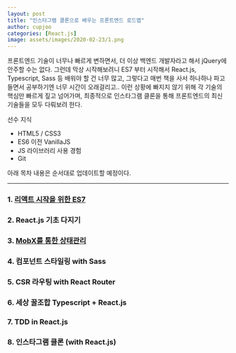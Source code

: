 ```yaml
---
layout: post
title: "인스타그램 클론으로 배우는 프론트엔드 로드맵"
author: cupjoo
categories: [React.js]
image: assets/images/2020-02-23/1.png
---
```


프론트엔드 기술이 너무나 빠르게 변하면서, 더 이상 백엔드 개발자라고 해서 jQuery에 안주할 수는 없다. 그런데 막상 시작해보려니 ES7 부터 시작해서 React.js, Typescript, Sass 등 배워야 할 건 너무 많고, 그렇다고 매번 책을 사서 하나하나 파고들면서 공부하기엔 너무 시간이 오래걸리고.. 이런 상황에 빠지지 않기 위해 각 기술의 핵심만 빠르게 짚고 넘어가며, 최종적으로 인스타그램 클론을 통해 프론트엔드의 최신 기술들을 모두 다뤄보려 한다.

선수 지식

- HTML5 / CSS3
- ES6 이전 VanillaJS
- JS 라이브러리 사용 경험
- Git

아래 목차 내용은 순서대로 업데이트할 예정이다.

---

### 1. [리액트 시작을 위한 ES7](https://cupjoo.github.io/리액트-시작을-위한-ES7)

### 2. React.js 기초 다지기

### 3. [MobX를 통한 상태관리](https://cupjoo.github.io/MobX를-통한-상태-관리)

### 4. 컴포넌트 스타일링 with Sass

### 5. CSR 라우팅 with React Router

### 6. 세상 꿀조합 Typescript + React.js

### 7. TDD in React.js

### 8. 인스타그램 클론 (with React.js)
